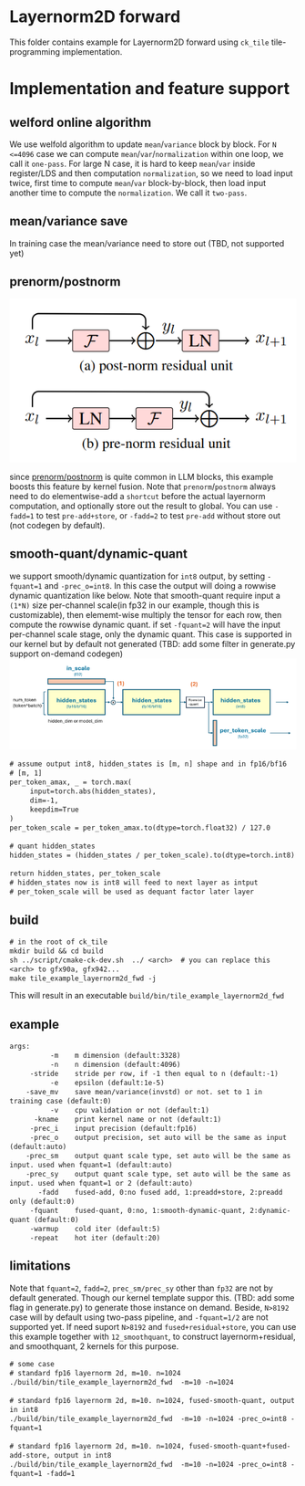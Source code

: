 # Layernorm2D forward

This folder contains example for Layernorm2D forward using `ck_tile` tile-programming implementation.

# Implementation and feature support

## welford online algorithm
We use welfold algorithm to update `mean`/`variance` block by block. For `N <=4096` case we can compute `mean`/`var`/`normalization` within one loop, we call it `one-pass`. For large N case, it is hard to keep `mean`/`var` inside register/LDS and then computation `normalization`, so we need to load input twice, first time to compute `mean`/`var` block-by-block, then load input another time to compute the `normalization`. We call it `two-pass`.

## mean/variance save
In training case the mean/variance need to store out (TBD, not supported yet)

## prenorm/postnorm

![](misc/pnorm.png)

since [prenorm/postnorm](https://arxiv.org/pdf/1906.01787) is quite common in LLM blocks, this example boosts this feature by kernel fusion. Note that `prenorm`/`postnorm` always need to do elementwise-add a `shortcut` before the actual layernorm computation, and optionally store out the result to global. You can use `-fadd=1` to test `pre-add+store`, or `-fadd=2` to test `pre-add` without store out (not codegen by default).

## smooth-quant/dynamic-quant
we support smooth/dynamic quantization for `int8` output, by setting `-fquant=1` and `-prec_o=int8`. In this case the output will doing a rowwise dynamic quantization like below. Note that smooth-quant require input a `(1*N)` size per-channel scale(in fp32 in our example, though this is customizable), then elememt-wise multiply the tensor for each row, then compute the rowwise dynamic quant. if set `-fquant=2` will have the input per-channel scale stage, only the dynamic quant. This case is supported in our kernel but by default not generated (TBD: add some filter in generate.py support on-demand codegen)
![](misc/dquant.png)

```
# assume output int8, hidden_states is [m, n] shape and in fp16/bf16
# [m, 1]
per_token_amax, _ = torch.max(
     input=torch.abs(hidden_states), 
     dim=-1, 
     keepdim=True
)
per_token_scale = per_token_amax.to(dtype=torch.float32) / 127.0

# quant hidden_states
hidden_states = (hidden_states / per_token_scale).to(dtype=torch.int8)

return hidden_states, per_token_scale
# hidden_states now is int8 will feed to next layer as intput
# per_token_scale will be used as dequant factor later layer
```

## build
```
# in the root of ck_tile
mkdir build && cd build
sh ../script/cmake-ck-dev.sh  ../ <arch>  # you can replace this <arch> to gfx90a, gfx942...
make tile_example_layernorm2d_fwd -j
```
This will result in an executable `build/bin/tile_example_layernorm2d_fwd`

## example
```
args:
          -m    m dimension (default:3328)
          -n    n dimension (default:4096)
     -stride    stride per row, if -1 then equal to n (default:-1)
          -e    epsilon (default:1e-5)
    -save_mv    save mean/variance(invstd) or not. set to 1 in training case (default:0)
          -v    cpu validation or not (default:1)
      -kname    print kernel name or not (default:1)
     -prec_i    input precision (default:fp16)
     -prec_o    output precision, set auto will be the same as input (default:auto)
    -prec_sm    output quant scale type, set auto will be the same as input. used when fquant=1 (default:auto)
    -prec_sy    output quant scale type, set auto will be the same as input. used when fquant=1 or 2 (default:auto)
       -fadd    fused-add, 0:no fused add, 1:preadd+store, 2:preadd only (default:0)
     -fquant    fused-quant, 0:no, 1:smooth-dynamic-quant, 2:dynamic-quant (default:0)
     -warmup    cold iter (default:5)
     -repeat    hot iter (default:20)

```

## limitations
Note that `fquant=2`, `fadd=2`, `prec_sm/prec_sy` other than `fp32` are not by default generated. Though our kernel template suppor this. (TBD: add some flag in generate.py) to generate those instance on demand. Beside, `N>8192` case will by default using two-pass pipeline, and `-fquant=1/2` are not supported yet. If need suport `N>8192` and `fused+residual+store`, you can use this example together with `12_smoothquant`, to construct layernorm+residual, and smoothquant, 2 kernels for this purpose.

```
# some case
# standard fp16 layernorm 2d, m=10. n=1024
./build/bin/tile_example_layernorm2d_fwd  -m=10 -n=1024

# standard fp16 layernorm 2d, m=10. n=1024, fused-smooth-quant, output in int8
./build/bin/tile_example_layernorm2d_fwd  -m=10 -n=1024 -prec_o=int8 -fquant=1

# standard fp16 layernorm 2d, m=10. n=1024, fused-smooth-quant+fused-add-store, output in int8
./build/bin/tile_example_layernorm2d_fwd  -m=10 -n=1024 -prec_o=int8 -fquant=1 -fadd=1

```
